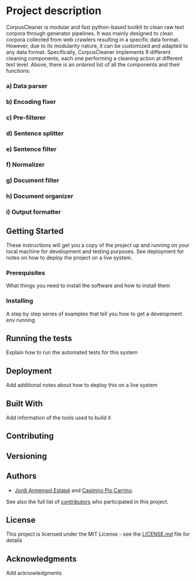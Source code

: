 # Project description

CorpusCleaner is modular and fast python-based toolkit to clean raw text corpora through generator pipelines. 
It was mainly designed to clean corpora collected from web crawlers resulting in a specific data format. 
However, due to its modularity nature, it can be customized and adapted to any data format.
Specifically, CorpusCleaner implements 9 different cleaning components, each one performing a cleaning action
at different text level. Above, there is an _ordered_ list of all the components and their functions: 

### a) Data parser
### b) Encoding fixer
### c) Pre-filterer
### d) Sentence splitter
### e) Sentence filter
### f) Normalizer
### g) Document filter
### h) Document organizer
### i) Output formatter

## Getting Started

These instructions will get you a copy of the project up and running on your local machine for development and testing purposes. See deployment for notes on how to deploy the project on a live system.

### Prerequisites

What things you need to install the software and how to install them


### Installing

A step by step series of examples that tell you how to get a development env running


## Running the tests

Explain how to run the automated tests for this system


## Deployment

Add additional notes about how to deploy this on a live system

## Built With

Add information of the tools used to build it

## Contributing


## Versioning


## Authors

* [Jordi Armengol Estapé](https://github.com/jordiae) and [Casimiro Pio Carrino](https://github.com/ccasimiro88).

See also the full list of [contributors](https://github.com/TeMU-BSC/CorpusCleaner/graphs/contributors) who participated in this project.

## License

This project is licensed under the MIT License - see the [LICENSE.md](LICENSE.md) file for details

## Acknowledgments

Add acknowledgments